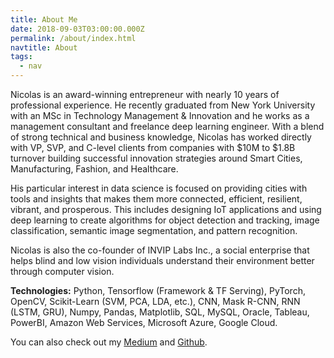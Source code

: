 ```yaml
---
title: About Me
date: 2018-09-03T03:00:00.000Z
permalink: /about/index.html
navtitle: About
tags:
  - nav
---
```

Nicolas is an award-winning entrepreneur with nearly 10 years of professional experience. He recently graduated from New York University with an MSc in Technology Management & Innovation and he works as a management consultant and freelance deep learning engineer. With a blend of strong technical and business knowledge, Nicolas has worked directly with VP, SVP, and C-level clients from companies with $10M to $1.8B turnover building successful innovation strategies around Smart Cities, Manufacturing, Fashion, and Healthcare.

His particular interest in data science is focused on providing cities with tools and insights that makes them more connected, efficient, resilient, vibrant, and prosperous. This includes designing IoT applications and using deep learning to create algorithms for object detection and tracking, image classification, semantic image segmentation, and pattern recognition. 

Nicolas is also the co-founder of INVIP Labs Inc., a social enterprise that helps blind and low vision individuals understand their environment better through computer vision.

**Technologies:** Python, Tensorflow (Framework & TF Serving), PyTorch, OpenCV, Scikit-Learn (SVM, PCA, LDA, etc.), CNN, Mask R-CNN, RNN (LSTM, GRU), Numpy, Pandas, Matplotlib, SQL, MySQL, Oracle, Tableau, PowerBI, Amazon Web Services, Microsoft Azure, Google Cloud.

You can also check out my [Medium](https://medium.com/@nicolas.metallo) and [Github](https://github.com/nicolasmetallo).
